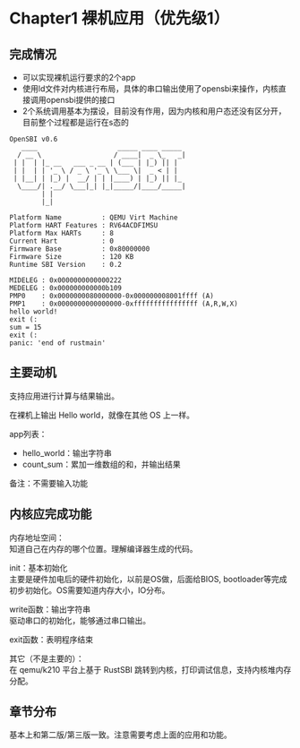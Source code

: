 # Chapter1 裸机应用（优先级1）
## 完成情况
- 可以实现裸机运行要求的2个app
- 使用ld文件对内核进行布局，具体的串口输出使用了opensbi来操作，内核直接调用opensbi提供的接口
- 2个系统调用基本为摆设，目前没有作用，因为内核和用户态还没有区分开，目前整个过程都是运行在s态的
```
OpenSBI v0.6
   ____                    _____ ____ _____
  / __ \                  / ____|  _ \_   _|
 | |  | |_ __   ___ _ __ | (___ | |_) || |
 | |  | | '_ \ / _ \ '_ \ \___ \|  _ < | |
 | |__| | |_) |  __/ | | |____) | |_) || |_
  \____/| .__/ \___|_| |_|_____/|____/_____|
        | |
        |_|

Platform Name          : QEMU Virt Machine
Platform HART Features : RV64ACDFIMSU
Platform Max HARTs     : 8
Current Hart           : 0
Firmware Base          : 0x80000000
Firmware Size          : 120 KB
Runtime SBI Version    : 0.2

MIDELEG : 0x0000000000000222
MEDELEG : 0x000000000000b109
PMP0    : 0x0000000080000000-0x000000008001ffff (A)
PMP1    : 0x0000000000000000-0xffffffffffffffff (A,R,W,X)
hello world!
exit (:
sum = 15
exit (:
panic: 'end of rustmain'
```
## 主要动机
支持应用进行计算与结果输出。

在裸机上输出 Hello world，就像在其他 OS 上一样。

app列表：

- hello_world：输出字符串
- count_sum：累加一维数组的和，并输出结果

备注：不需要输入功能

## 内核应完成功能
内存地址空间：  
知道自己在内存的哪个位置。理解编译器生成的代码。

init：基本初始化  
主要是硬件加电后的硬件初始化，以前是OS做，后面给BIOS, bootloader等完成初步初始化。OS需要知道内存大小，IO分布。

write函数：输出字符串  
驱动串口的初始化，能够通过串口输出。

exit函数：表明程序结束

其它（不是主要的）：  
在 qemu/k210 平台上基于 RustSBI 跳转到内核，打印调试信息，支持内核堆内存分配。

## 章节分布
基本上和第二版/第三版一致。注意需要考虑上面的应用和功能。
